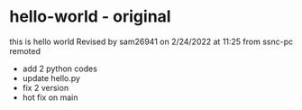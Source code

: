 # hello-world - original
this is hello world
Revised by sam26941 on 2/24/2022 at 11:25 from ssnc-pc remoted
- add 2 python codes
- update hello.py
- fix 2 version
- hot fix on main